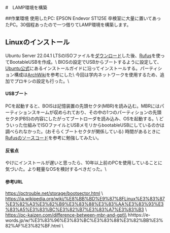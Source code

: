 #　LAMP環境を構築

##作業環境
使用したPC: EPSON Endevor ST125E
卒検室に大量に置いてあったPC。30個程あったので一つ借りてLAMP環境を構築します。

## Linuxのインストール
Ubuntu Server 22.04.1 LTSのISOファイルを[ダウンロード](https://jp.ubuntu.com/download)した後、[Rufus](https://rufus.ie/ja/)を使ってBootableUSBを作成。\\
BIOSの設定でUSBからブートするように設定して、[Ubuntu公式](https://ubuntu.com/tutorials/install-ubuntu-server#1-overview)にあるインストールガイドに沿ってインストールする。パーティション構成は[ArchWiki](https://wiki.archlinux.jp/index.php/%E3%83%91%E3%83%BC%E3%83%86%E3%82%A3%E3%82%B7%E3%83%A7%E3%83%8B%E3%83%B3%E3%82%B0)を参考にした\\
今回は学内ネットワークを使用するため、追加でプロキシの設定も行った。\\

#### USBブート
PCを起動すると、BOISは記憶装置の先頭セクタ(MBR)を読み込む。MBRにはパーティションスキームが収められており、その中の1つのパーティションの先頭セクタ(PBS)の内容にしたがってブートローダを読み込み、OSを起動する。\\
どういった仕組みでISOファイルとUSBメモリからbootableUSBにしているのかは調べられなかった。(おそらくブートセクタが関係している) 時間があるときに[Rufusのソースコード](https://github.com/pbatard/rufus)を参考に勉強してみたい。

#### 反省点
やけにインストールが遅いと思ったら、10年以上前のPCを使用していることに気づいた。より軽量なOSを検討するべきだった。\\

#### 参考URL
https://pctrouble.net/storage/bootsector.html \\
https://ja.wikipedia.org/wiki/%E8%BB%BD%E9%87%8FLinux%E3%83%87%E3%82%A3%E3%82%B9%E3%83%88%E3%83%AA%E3%83%93%E3%83%A5%E3%83%BC%E3%82%B7%E3%83%A7%E3%83%B3 \\
https://pc-kaizen.com/difference-between-mbr-and-gpt\\
hhttps://e-words.jp/w/%E3%83%96%E3%83%BC%E3%83%88%E3%82%BB%E3%82%AF%E3%82%BF.html \\



